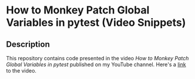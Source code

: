 # How to Monkey Patch Global Variables in pytest (Video Snippets)

## Description

This repository contains code presented in the video *How to Monkey Patch Global Variables in pytest* published on my YouTube channel.
Here's a [link](https://youtu.be/rZH4ffs7SMU) to the video.
